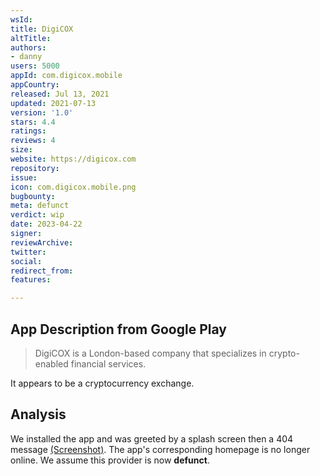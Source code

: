```yaml
---
wsId: 
title: DigiCOX
altTitle: 
authors:
- danny 
users: 5000
appId: com.digicox.mobile
appCountry: 
released: Jul 13, 2021
updated: 2021-07-13
version: '1.0'
stars: 4.4
ratings: 
reviews: 4
size: 
website: https://digicox.com
repository: 
issue: 
icon: com.digicox.mobile.png
bugbounty: 
meta: defunct
verdict: wip
date: 2023-04-22
signer: 
reviewArchive: 
twitter: 
social: 
redirect_from: 
features: 

---
```


## App Description from Google Play 

> DigiCOX is a London-based company that specializes in crypto-enabled financial services. 

It appears to be a cryptocurrency exchange. 

## Analysis 

We installed the app and was greeted by a splash screen then a 404 message [(Screenshot)](https://twitter.com/BitcoinWalletz/status/1649603367583494145). The app's corresponding homepage is no longer online. We assume this provider is now **defunct**.
